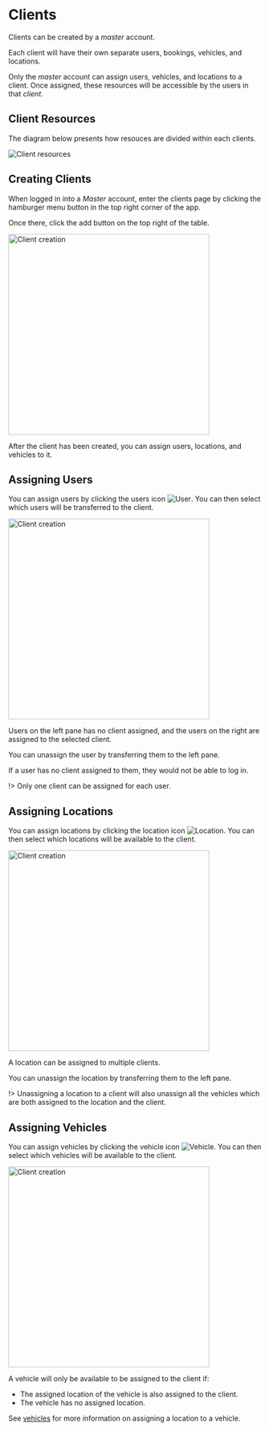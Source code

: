 # Clients

Clients can be created by a *master* account.

Each client will have their own separate users, bookings, vehicles, and locations.

Only the *master* account can assign users, vehicles, and locations to a client. Once assigned, these resources will be accessible by the users in that *client*.

## Client Resources

The diagram below presents how resouces are divided within each clients.

![Client resources](/media/clients/client-resources.png)

## Creating Clients

When logged in into a *Master* account, enter the clients page by clicking the hamburger menu button in the top right corner of the app.

Once there, click the add button on the top right of the table.

<img src="/media/clients/create.gif"
     alt="Client creation"
     style="margin-left: auto; margin-right: auto; height: 400px" />

After the client has been created, you can assign users, locations, and vehicles to it.

## Assigning Users

You can assign users by clicking the users icon ![User](/media/icons/people-24px.svg). You can then select which users will be transferred to the client.

<img src="/media/clients/assign-users.gif"
     alt="Client creation"
     style="margin-left: auto; margin-right: auto; height: 400px" />

Users on the left pane has no client assigned, and the users on the right are assigned to the selected client.

You can unassign the user by transferring them to the left pane.

If a user has no client assigned to them, they would not be able to log in.

!> Only one client can be assigned for each user.

## Assigning Locations

You can assign locations by clicking the location icon ![Location](/media/icons/location_city-24px.svg). You can then select which locations will be available to the client.

<img src="/media/clients/assign-locations.gif"
     alt="Client creation"
     style="margin-left: auto; margin-right: auto; height: 400px" />

A location can be assigned to multiple clients.

You can unassign the location by transferring them to the left pane.

!> Unassigning a location to a client will also unassign all the vehicles which are both assigned to the location and the client.

## Assigning Vehicles

You can assign vehicles by clicking the vehicle icon ![Vehicle](/media/icons/directions_car-24px.svg). You can then select which vehicles will be available to the client.

<img src="/media/clients/assign-vehicles.gif"
     alt="Client creation"
     style="margin-left: auto; margin-right: auto; height: 400px" />

A vehicle will only be available to be assigned to the client if:

- The assigned location of the vehicle is also assigned to the client.
- The vehicle has no assigned location.

See [vehicles](/vehicles.md) for more information on assigning a location to a vehicle.